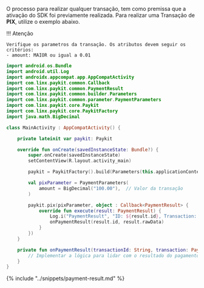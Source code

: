 O processo para realizar qualquer transação, tem como premissa que a ativação do SDK foi previamente realizada. 
Para realizar uma Transação de **PIX**, utilize o exemplo abaixo. 

!!! Atenção 

    Verifique os parametros da transação. Os atributos devem seguir os critérios:
    - amount: MAIOR ou igual a 0.01

```kotlin
import android.os.Bundle
import android.util.Log
import androidx.appcompat.app.AppCompatActivity
import com.linx.paykit.common.Callback
import com.linx.paykit.common.PaymentResult
import com.linx.paykit.common.builder.Parameters
import com.linx.paykit.common.parameter.PaymentParameters
import com.linx.paykit.core.Paykit
import com.linx.paykit.core.PaykitFactory
import java.math.BigDecimal

class MainActivity : AppCompatActivity() {

    private lateinit var paykit: Paykit

    override fun onCreate(savedInstanceState: Bundle?) {
        super.onCreate(savedInstanceState)
        setContentView(R.layout.activity_main)

        paykit = PaykitFactory().build(Parameters(this.applicationContext, "PIX", PaykitId("PAYKIT_ID")))

        val pixParameter = PaymentParameters(
            amount = BigDecimal("100.00"),  // Valor da transação
        )

        paykit.pix(pixParameter, object : Callback<PaymentResult> {
            override fun execute(result: PaymentResult) {
                Log.i("PaymentResult", "ID: ${result.id}, Transaction: ${result.rawData}")
                onPaymentResult(result.id, result.rawData)
            }
        })
    }

    private fun onPaymentResult(transactionId: String, transaction: PaymentResult) {
        // Implementar a lógica para lidar com o resultado do pagamento
    }
}
```

{% include "../snippets/payment-result.md" %}
